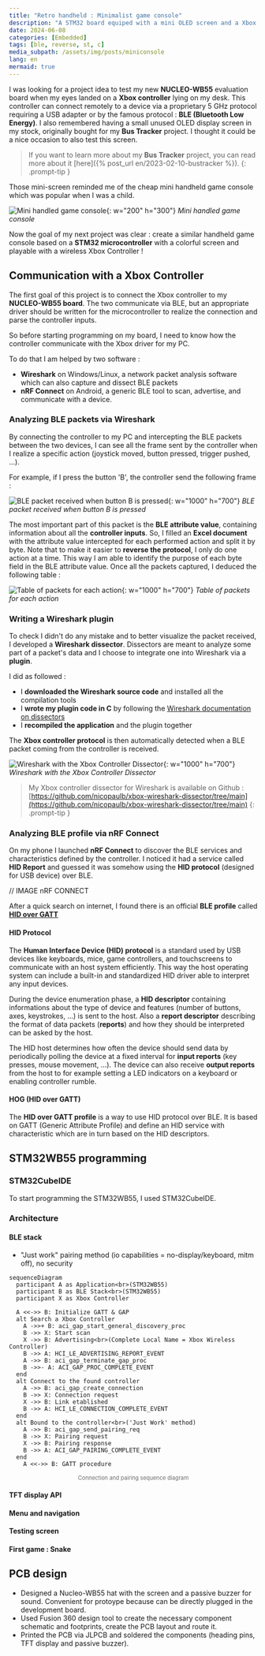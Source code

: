 ```yaml
---
title: "Retro handheld : Minimalist game console"
description: "A STM32 board equiped with a mini OLED screen and a Xbox Controller to recreate some old memories..."
date: 2024-06-08
categories: [Embedded]
tags: [ble, reverse, st, c]
media_subpath: /assets/img/posts/miniconsole
lang: en
mermaid: true
---
```


I was looking for a project idea to test my new **NUCLEO-WB55** evaluation board when my eyes landed on a **Xbox controller** lying on my desk. This controller can connect remotely to a device via a proprietary 5 GHz protocol requiring a USB adapter or by the famous protocol : **BLE (Bluetooth Low Energy)**. 
I also remembered having a small unused OLED display screen in my stock, originally bought for my **Bus Tracker** project. I thought it could be a nice occasion to also test this screen.

> If you want to learn more about my **Bus Tracker** project, you can read more about it [here]({% post_url en/2023-02-10-bustracker %}).
{: .prompt-tip }

Those mini-screen reminded me of the cheap mini handheld game console which was popular when I was a child.

![Mini handled game console](minihandled_model.jpg){: w="200" h="300"}
_Mini handled game console_

Now the goal of my next project was clear : create a similar handheld game console based on a **STM32 microcontroller** with a colorful screen and playable with a wireless Xbox Controller !

## Communication with a Xbox Controller

The first goal of this project is to connect the Xbox controller to my **NUCLEO-WB55 board**. The two communicate via BLE, but an appropriate driver should be written for the microcontroller to realize the connection and parse the controller inputs. 

So before starting programming on my board, I need to know how the controller communicate with the Xbox driver for my PC. 

To do that I am helped by two software :
- **Wireshark** on Windows/Linux, a network packet analysis software which can also capture and dissect BLE packets
- **nRF Connect** on Android, a generic BLE tool to scan, advertise, and communicate with a device.

### Analyzing BLE packets via Wireshark

By connecting the controller to my PC and intercepting the BLE packets between the two devices, I can see all the frame sent by the controller when I realize a specific action (joystick moved, button pressed, trigger pushed, ...).

For example, if I press the button 'B', the controller send the following frame : 

![BLE packet received when button B is pressed](xbox_ble_packet.png){: w="1000" h="700"}
_BLE packet received when button B is pressed_

The most important part of this packet is the **BLE attribute value**, containing information about all the **controller inputs**.
So, I filled an **Excel document** with the attribute value intercepted for each performed action and split it by byte. Note that to make it easier to **reverse the protocol**, I only do one action at a time. 
This way I am able to identify the purpose of each byte field in the BLE attribute value. 
Once all the packets captured, I deduced the following table :

![Table of packets for each action](xbox_parse_table.png){: w="1000" h="700"}
_Table of packets for each action_

### Writing a Wireshark plugin

To check I didn't do any mistake and to better visualize the packet received, I developed a **Wireshark dissector**. Dissectors are meant to analyze some part of a packet's data and I choose to integrate one into Wireshark via a **plugin**.

I did as followed : 
- I **downloaded the Wireshark source code** and installed all the compilation tools
- I **wrote my plugin code in C** by following the [Wireshark documentation on dissectors](https://github.com/wireshark/wireshark/blob/master/doc/README.dissector)
- I **recompiled the application** and the plugin together

The **Xbox controller protocol** is then automatically detected when a BLE packet coming from the controller is received.

![Wireshark with the Xbox Controller Dissector](xbox_wireshark_packet.png){: w="1000" h="700"}
_Wireshark with the Xbox Controller Dissector_

> My Xbox controller dissector for Wireshark is available on Github : [https://github.com/nicopaulb/xbox-wireshark-dissector/tree/main](https://github.com/nicopaulb/xbox-wireshark-dissector/tree/main)
{: .prompt-tip }

### Analyzing BLE profile via nRF Connect

On my phone I launched **nRF Connect** to discover the BLE services and characteristics defined by the controller. I noticed it had a service called **HID Report** and guessed it was somehow using the **HID protocol** (designed for USB device) over BLE.


// IMAGE nRF CONNECT

After a quick search on internet, I found there is an official **BLE profile** called [**HID over GATT**](https://www.bluetooth.com/specifications/specs/hid-over-gatt-profile-1-0/)

#### HID Protocol

The **Human Interface Device (HID) protocol** is a standard used by USB devices like keyboards, mice, game controllers, and touchscreens to communicate with an host system efficiently. This way the host operating system can include a built-in and standardized HID driver able to interpret any input devices.

During the device enumeration phase, a **HID descriptor** containing informations about the type of device and features (number of buttons, axes, keystrokes, ...) is sent to the host. Also a **report descriptor** describing the format of data packets (**reports**) and how they should be interpreted can be asked by the host.

The HID host determines how often the device should send data by periodically polling the device at a fixed interval for **input reports** (key presses, mouse movement, ...). The device can also receive **output reports** from the host to for example setting a LED indicators on a keyboard or enabling controller rumble. 

#### HOG (HID over GATT)

The **HID over GATT profile** is a way to use HID protocol over BLE. It is based on GATT (Generic Attribute Profile) and define an HID service with characteristic which are in turn based on the HID descriptors.

## STM32WB55 programming

### STM32CubeIDE

To start programming the STM32WB55, I used STM32CubeIDE.

### Architecture

#### BLE stack

- "Just work" pairing method (io capabilities = no-display/keyboard, mitm off), no security

```mermaid
sequenceDiagram
  participant A as Application<br>(STM32WB55)
  participant B as BLE Stack<br>(STM32WB55)
  participant X as Xbox Controller

  A <<->> B: Initialize GATT & GAP
  alt Search a Xbox Controller
    A ->>+ B: aci_gap_start_general_discovery_proc
    B ->> X: Start scan
    X ->> B: Advertising<br>(Complete Local Name = Xbox Wireless Controller)
    B ->> A: HCI_LE_ADVERTISING_REPORT_EVENT
    A ->> B: aci_gap_terminate_gap_proc
    B ->>- A: ACI_GAP_PROC_COMPLETE_EVENT
  end
  alt Connect to the found controller
    A ->> B: aci_gap_create_connection
    B ->> X: Connection request
    X ->> B: Link etablished
    B ->> A: HCI_LE_CONNECTION_COMPLETE_EVENT
  end
  alt Bound to the controller<br>('Just Work' method)
    A ->> B: aci_gap_send_pairing_req
    B ->> X: Pairing request
    X ->> B: Pairing response
    B ->> A: ACI_GAP_PAIRING_COMPLETE_EVENT
  end
    A <<->> B: GATT procedure
```
<p style="color:#6d6c6c;font-size: 80%;text-align:center;">Connection and pairing sequence diagram</p>

#### TFT display API

#### Menu and navigation

#### Testing screen

#### First game : Snake


## PCB design

- Designed a Nucleo-WB55 hat with the screen and a passive buzzer for sound. Convenient for protoype because can be directly plugged in the development board.
- Used Fusion 360 design tool to create the necessary component schematic and footprints, create the PCB layout and route it.
- Printed the PCB via JLPCB and soldered the components (heading pins, TFT display and passive buzzer).
